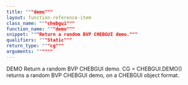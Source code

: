 ```yaml
---
title: """demo"""
layout: function-reference-item
class_name: """chebgui"""
function_name: """demo"""
snippet: """Return a random BVP CHEBGUI demo."""
qualifiers: """Static"""
return_type: """cg"""
arguments: """"""
---
```


 DEMO   Return a random BVP CHEBGUI demo.
    CG = CHEBGUI.DEMO() returns a random BVP CHEBGUI demo, on a CHEBGUI object
  format.
